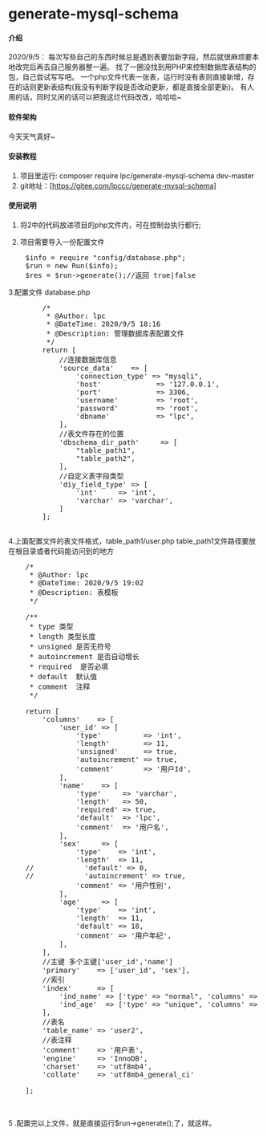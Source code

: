 # generate-mysql-schema

#### 介绍
2020/9/5：
每次写些自己的东西时候总是遇到表要加新字段，然后就很麻烦要本地改完后再去自己服务器整一遍。
找了一圈没找到用PHP来控制数据库表结构的包，自己尝试写写吧。
一个php文件代表一张表，运行时没有表则直接新增，存在的话则更新表结构(我没有判断字段是否改动更新，都是直接全部更新)。
有人用的话，同时又闲的话可以把我这烂代码改改，哈哈哈~

#### 软件架构
今天天气真好~


#### 安装教程

1. 项目里运行: composer require lpc/generate-mysql-schema dev-master
2. git地址：[https://gitee.com/lpccc/generate-mysql-schema]


#### 使用说明

1.  将2中的代码放进项目的php文件内，可在控制台执行都行;

2.  项目需要导入一份配置文件
<pre name="code" class="php">
    $info = require "config/database.php";
    $run = new Run($info);
    $res = $run->generate();//返回 true|false
</pre>

3.配置文件 database.php
 <pre name="code" class="php">
        /*
         * @Author: lpc
         * @DateTime: 2020/9/5 18:16
         * @Description: 管理数据库表配置文件
         */
        return [
            //连接数据库信息
            'source_data'    => [
                'connection_type' => "mysqli",
                'host'             => '127.0.0.1',
                'port'             => 3306,
                'username'         => 'root',
                'password'         => 'root',
                'dbname'           => "lpc",
            ],
            //表文件存在的位置
            'dbschema_dir_path'     => [
                "table_path1",
                "table_path2",
            ],
            //自定义表字段类型
            'diy_field_type' => [
                'int'     => 'int',
                'varchar' => 'varchar',
            ]
        ];
    </pre>
  
 4.上面配置文件的表文件格式，table_path1/user.php
  table_path1文件路径要放在根目录或者代码能访问到的地方
 <pre name="code" class="php">
    /*
     * @Author: lpc
     * @DateTime: 2020/9/5 19:02
     * @Description: 表模板
     */
    
    /**
     * type 类型
     * length 类型长度
     * unsigned 是否无符号
     * autoincrement 是否自动增长
     * required  是否必填
     * default  默认值
     * comment  注释
     */
    
    return [
        'columns'    => [
            'user_id' => [
                'type'          => 'int',
                'length'        => 11,
                'unsigned'      => true,
                'autoincrement' => true,
                'comment'       => '用户Id',
            ],
            'name'    => [
                'type'     => 'varchar',
                'length'   => 50,
                'required' => true,
                'default'  => 'lpc',
                'comment'  => '用户名',
            ],
            'sex'     => [
                'type'    => 'int',
                'length'  => 11,
    //            'default' => 0,
    //            'autoincrement' => true,
                'comment' => '用户性别',
            ],
            'age'     => [
                'type'    => 'int',
                'length'  => 11,
                'default' => 18,
                'comment' => '用户年纪',
            ],
        ],
        //主键 多个主键['user_id','name']
        'primary'    => ['user_id', 'sex'],
        //索引
        'index'      => [
            'ind_name' => ['type' => "normal", 'columns' => ['name','sex']],
            'ind_age'  => ['type' => "unique", 'columns' => ['age']],
        ],
        //表名
        'table_name' => 'user2',
        //表注释
        'comment'    => '用户表',
        'engine'     => 'InnoDB',
        'charset'    => 'utf8mb4',
        'collate'    => 'utf8mb4_general_ci'
    
    ];

 </pre>
 
 5 .配置完以上文件，就是直接运行$run->generate();了，就这样。


